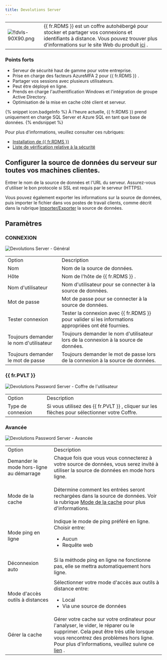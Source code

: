 ```yaml
---
title: Devolutions Server
---
```

<table>
	<tr>
		<td>

![!!dvls-90X90.png](https://webdevolutions.azureedge.net/docs/fr/rdm/mac/dvls-90X90.png) 
		</td>
		<td>
{{ fr.RDMS }} est un coffre autohébergé pour stocker et partager vos connexions et identifiants à distance. Vous pouvez trouver plus d'informations sur le site Web du produit [ici](https://devolutions.net/server/fr) . 
		</td>
	</tr>
</table>

### Points forts 

* Serveur de sécurité haut de gamme pour votre entreprise. 
* Prise en charge des facteurs AzureMFA 2 pour {{ fr.RDMS }} . 
* Partager vos sessions avec plusieurs utilisateurs. 
* Peut être déployé en ligne. 
* Prends en charge l'authentification Windows et l'intégration de groupe Active Directory. 
* Optimisation de la mise en cache côté client et serveur. 

{% snippet icon.badgeInfo %} 
À l'heure actuelle, {{ fr.RDMS }} prend uniquement en charge SQL Server et Azure SQL en tant que base de données. 
{% endsnippet %}
 
Pour plus d'informations, veuillez consulter ces rubriques:  

* [Installation de {{ fr.RDMS }}](/fr/server/installation/) 
* [Liste de vérification relative à la sécurité](/fr/server/getting-started/security-checklist/) 

## Configurer la source de données du serveur sur toutes vos machines clientes. 

Entrer le nom de la source de données et l'URL du serveur. Assurez-vous d'utiliser le bon protocole si SSL est requis par le serveur (HTTPS).  

Vous pouvez également exporter les informations sur la source de données, puis importer le fichier dans vos postes de travail clients, comme décrit dans la rubrique [Importer/Exporter](/fr/rdm/mac/data-sources/import-export/) la source de données. 

## Paramètres 

### CONNEXION 

![Devolutions Server - Général](https://webdevolutions.azureedge.net/docs/fr/rdm/mac/clip4261.png) 

<table>
	<tr>
		<td>
Option 
		</td>
		<td>
Description 
		</td>
	</tr>
	<tr>
		<td>
Nom 
		</td>
		<td>
Nom de la source de données. 
		</td>
	</tr>
	<tr>
		<td>
Hôte 
		</td>
		<td>
Nom de l'hôte de {{ fr.RDMS }} . 
		</td>
	</tr>
	<tr>
		<td>
Nom d'utilisateur 
		</td>
		<td>
Nom d'utilisateur pour se connecter à la source de données. 
		</td>
	</tr>
	<tr>
		<td>
Mot de passe 
		</td>
		<td>
Mot de passe pour se connecter à la source de données. 
		</td>
	</tr>
	<tr>
		<td>
Tester connexion 
		</td>
		<td>
Tester la connexion avec {{ fr.RDMS }} pour valider si les informations appropriées ont été fournies. 
		</td>
	</tr>
	<tr>
		<td>
Toujours demander le nom d'utilisateur 
		</td>
		<td>
Toujours demander le nom d'utilisateur lors de la connexion à la source de données. 
		</td>
	</tr>
	<tr>
		<td>
Toujours demander le mot de passe 
		</td>
		<td>
Toujours demander le mot de passe lors de la connexion à la source de données. 
		</td>
	</tr>
</table>

### {{ fr.PVLT }} 

![Devolutions Password Server - Coffre de l'utilisateur](https://webdevolutions.azureedge.net/docs/fr/rdm/mac/clip4262.png) 

<table>
	<tr>
		<td>
Option 
		</td>
		<td>
Description 
		</td>
	</tr>
	<tr>
		<td>
Type de connexion 
		</td>
		<td>
Si vous utilisez des {{ fr.PVLT }} , cliquer sur les flèches pour sélectionner votre Coffre.
		</td>
	</tr>
</table>

### Avancée 

![Devolutions Password Server - Avancée](https://webdevolutions.azureedge.net/docs/fr/rdm/mac/clip4263.png) 

<table>
	<tr>
		<td>
Option 
		</td>
		<td>
Description 
		</td>
	</tr>
	<tr>
		<td>
Demander le mode hors-ligne au démarrage 
		</td>
		<td>
Chaque fois que vous vous connecterez à votre source de données, vous serez invité à utiliser la source de données en mode hors ligne. 
		</td>
	</tr>
	<tr>
		<td>
Mode de la cache 
		</td>
		<td>

Détermine comment les entrées seront rechargées dans la source de données. Voir la rubrique [Mode de la cache](/fr/rdm/mac/data-sources/caching/) pour plus d'informations. 
		</td>
	</tr>
	<tr>
		<td>
Mode ping en ligne 
		</td>
		<td>
Indique le mode de ping préféré en ligne. Choisir entre:  

* Aucun 
* Requête web 
		</td>
	</tr>
	<tr>
		<td>
Déconnexion auto 
		</td>
		<td>
Si la méthode ping en ligne ne fonctionne pas, elle se mettra automatiquement hors ligne. 
		</td>
	</tr>
	<tr>
		<td>
Mode d'accès outils à distances 
		</td>
		<td>
Sélectionner votre mode d'accès aux outils à distance entre:  

* Local 
* Via une source de données 
		</td>
	</tr>
	<tr>
		<td>
Gérer la cache 
		</td>
		<td>
Gérer votre cache sur votre ordinateur pour l'analyser, le vider, le réparer ou le supprimer. Cela peut être très utile lorsque vous rencontrez des problèmes hors ligne. Pour plus d'informations, veuillez suivre ce [lien](/fr/rdm/mac/data-sources/manage-cache/) . 
		</td>
	</tr>
</table>


